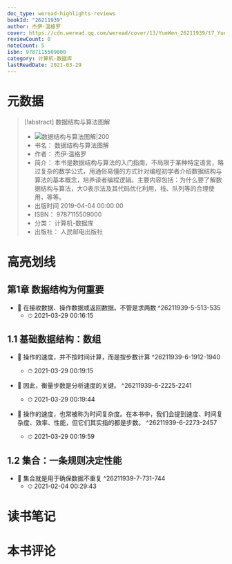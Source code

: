 ```yaml
---
doc_type: weread-highlights-reviews
bookId: "26211939"
author: 杰伊·温格罗
cover: https://cdn.weread.qq.com/weread/cover/13/YueWen_26211939/t7_YueWen_26211939.jpg
reviewCount: 0
noteCount: 5
isbn: 9787115509000
category: 计算机-数据库
lastReadDate: 2021-03-29
---
```

# 元数据
> [!abstract] 数据结构与算法图解
> - ![ 数据结构与算法图解|200](https://cdn.weread.qq.com/weread/cover/13/YueWen_26211939/t7_YueWen_26211939.jpg)
> - 书名： 数据结构与算法图解
> - 作者： 杰伊·温格罗
> - 简介： 本书是数据结构与算法的入门指南，不局限于某种特定语言，略过复杂的数学公式，用通俗易懂的方式针对编程初学者介绍数据结构与算法的基本概念，培养读者编程逻辑。主要内容包括：为什么要了解数据结构与算法，大O表示法及其代码优化利用，栈、队列等的合理使用，等等。
> - 出版时间 2019-04-04 00:00:00
> - ISBN： 9787115509000
> - 分类： 计算机-数据库
> - 出版社： 人民邮电出版社

# 高亮划线

## 第1章 数据结构为何重要


- 📌 在接收数据、操作数据或返回数据。不管是求两数 ^26211939-5-513-535
    - ⏱ 2021-03-29 00:16:15 
## 1.1 基础数据结构：数组


- 📌 操作的速度，并不按时间计算，而是按步数计算 ^26211939-6-1912-1940
    - ⏱ 2021-03-29 00:19:15 

- 📌 因此，衡量步数是分析速度的关键。 ^26211939-6-2225-2241
    - ⏱ 2021-03-29 00:19:44 

- 📌 操作的速度，也常被称为时间复杂度。在本书中，我们会提到速度、时间复杂度、效率、性能，但它们其实指的都是步数。 ^26211939-6-2273-2457
    - ⏱ 2021-03-29 00:19:59 
## 1.2 集合：一条规则决定性能


- 📌 集合就是用于确保数据不重复 ^26211939-7-731-744
    - ⏱ 2021-02-04 00:29:43 
# 读书笔记

# 本书评论
